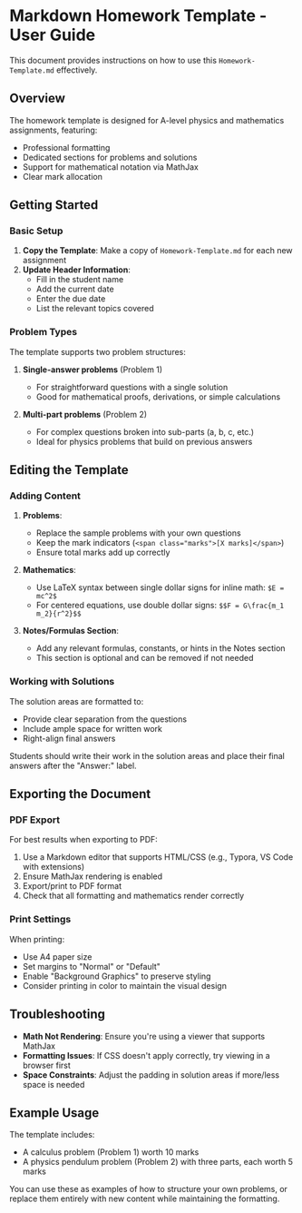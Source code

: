 # Markdown Homework Template - User Guide

This document provides instructions on how to use this `Homework-Template.md` effectively.

## Overview

The homework template is designed for A-level physics and mathematics assignments, featuring:
- Professional formatting
- Dedicated sections for problems and solutions
- Support for mathematical notation via MathJax
- Clear mark allocation

## Getting Started

### Basic Setup

1. **Copy the Template**: Make a copy of `Homework-Template.md` for each new assignment
2. **Update Header Information**:
   - Fill in the student name
   - Add the current date
   - Enter the due date
   - List the relevant topics covered

### Problem Types

The template supports two problem structures:

1. **Single-answer problems** (Problem 1)
   - For straightforward questions with a single solution
   - Good for mathematical proofs, derivations, or simple calculations

2. **Multi-part problems** (Problem 2)
   - For complex questions broken into sub-parts (a, b, c, etc.)
   - Ideal for physics problems that build on previous answers

## Editing the Template

### Adding Content

1. **Problems**: 
   - Replace the sample problems with your own questions
   - Keep the mark indicators (`<span class="marks">[X marks]</span>`)
   - Ensure total marks add up correctly

2. **Mathematics**:
   - Use LaTeX syntax between single dollar signs for inline math: `$E = mc^2$`
   - For centered equations, use double dollar signs: `$$F = G\frac{m_1 m_2}{r^2}$$`

3. **Notes/Formulas Section**:
   - Add any relevant formulas, constants, or hints in the Notes section
   - This section is optional and can be removed if not needed

### Working with Solutions

The solution areas are formatted to:
- Provide clear separation from the questions
- Include ample space for written work
- Right-align final answers

Students should write their work in the solution areas and place their final answers after the "Answer:" label.

## Exporting the Document

### PDF Export

For best results when exporting to PDF:
1. Use a Markdown editor that supports HTML/CSS (e.g., Typora, VS Code with extensions)
2. Ensure MathJax rendering is enabled
3. Export/print to PDF format
4. Check that all formatting and mathematics render correctly

### Print Settings

When printing:
- Use A4 paper size
- Set margins to "Normal" or "Default"
- Enable "Background Graphics" to preserve styling
- Consider printing in color to maintain the visual design

## Troubleshooting

- **Math Not Rendering**: Ensure you're using a viewer that supports MathJax
- **Formatting Issues**: If CSS doesn't apply correctly, try viewing in a browser first
- **Space Constraints**: Adjust the padding in solution areas if more/less space is needed

## Example Usage

The template includes:
- A calculus problem (Problem 1) worth 10 marks
- A physics pendulum problem (Problem 2) with three parts, each worth 5 marks

You can use these as examples of how to structure your own problems, or replace them entirely with new content while maintaining the formatting. 
